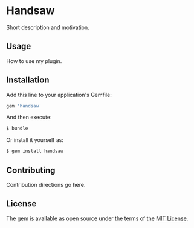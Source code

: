 # Handsaw
Short description and motivation.

## Usage
How to use my plugin.

## Installation
Add this line to your application's Gemfile:

```ruby
gem 'handsaw'
```

And then execute:
```bash
$ bundle
```

Or install it yourself as:
```bash
$ gem install handsaw
```

## Contributing
Contribution directions go here.

## License
The gem is available as open source under the terms of the [MIT License](http://opensource.org/licenses/MIT).
